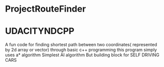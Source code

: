 
# ProjectRouteFinder
   # UDACITYNDCPP
A fun code for finding shortest path
between two coordinates( represented by 2d array or vector) 
through basic c++ programming
this program simply uses a* algorithm
Simplest AI algorithm
But building block for  SELF DRIVING CARS
